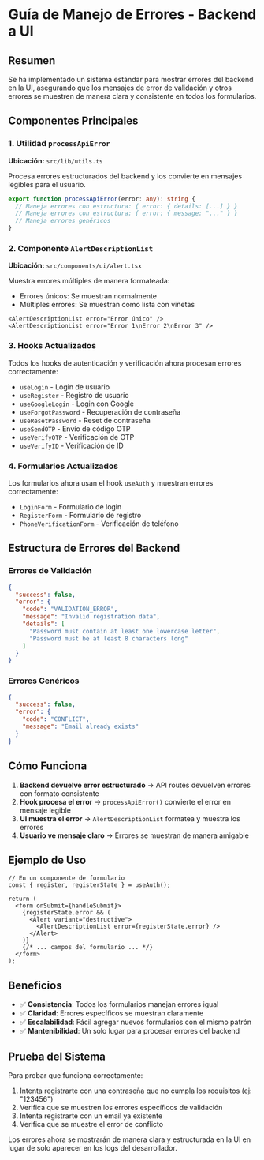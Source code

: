 # Guía de Manejo de Errores - Backend a UI

## Resumen
Se ha implementado un sistema estándar para mostrar errores del backend en la UI, asegurando que los mensajes de error de validación y otros errores se muestren de manera clara y consistente en todos los formularios.

## Componentes Principales

### 1. Utilidad `processApiError`
**Ubicación:** `src/lib/utils.ts`

Procesa errores estructurados del backend y los convierte en mensajes legibles para el usuario.

```typescript
export function processApiError(error: any): string {
  // Maneja errores con estructura: { error: { details: [...] } }
  // Maneja errores con estructura: { error: { message: "..." } }
  // Maneja errores genéricos
}
```

### 2. Componente `AlertDescriptionList`
**Ubicación:** `src/components/ui/alert.tsx`

Muestra errores múltiples de manera formateada:
- Errores únicos: Se muestran normalmente
- Múltiples errores: Se muestran como lista con viñetas

```tsx
<AlertDescriptionList error="Error único" />
<AlertDescriptionList error="Error 1\nError 2\nError 3" />
```

### 3. Hooks Actualizados
Todos los hooks de autenticación y verificación ahora procesan errores correctamente:

- `useLogin` - Login de usuario
- `useRegister` - Registro de usuario
- `useGoogleLogin` - Login con Google
- `useForgotPassword` - Recuperación de contraseña
- `useResetPassword` - Reset de contraseña
- `useSendOTP` - Envío de código OTP
- `useVerifyOTP` - Verificación de OTP
- `useVerifyID` - Verificación de ID

### 4. Formularios Actualizados
Los formularios ahora usan el hook `useAuth` y muestran errores correctamente:

- `LoginForm` - Formulario de login
- `RegisterForm` - Formulario de registro
- `PhoneVerificationForm` - Verificación de teléfono

## Estructura de Errores del Backend

### Errores de Validación
```json
{
  "success": false,
  "error": {
    "code": "VALIDATION_ERROR",
    "message": "Invalid registration data",
    "details": [
      "Password must contain at least one lowercase letter",
      "Password must be at least 8 characters long"
    ]
  }
}
```

### Errores Genéricos
```json
{
  "success": false,
  "error": {
    "code": "CONFLICT",
    "message": "Email already exists"
  }
}
```

## Cómo Funciona

1. **Backend devuelve error estructurado** → API routes devuelven errores con formato consistente
2. **Hook procesa el error** → `processApiError()` convierte el error en mensaje legible
3. **UI muestra el error** → `AlertDescriptionList` formatea y muestra los errores
4. **Usuario ve mensaje claro** → Errores se muestran de manera amigable

## Ejemplo de Uso

```tsx
// En un componente de formulario
const { register, registerState } = useAuth();

return (
  <form onSubmit={handleSubmit}>
    {registerState.error && (
      <Alert variant="destructive">
        <AlertDescriptionList error={registerState.error} />
      </Alert>
    )}
    {/* ... campos del formulario ... */}
  </form>
);
```

## Beneficios

- ✅ **Consistencia**: Todos los formularios manejan errores igual
- ✅ **Claridad**: Errores específicos se muestran claramente
- ✅ **Escalabilidad**: Fácil agregar nuevos formularios con el mismo patrón
- ✅ **Mantenibilidad**: Un solo lugar para procesar errores del backend

## Prueba del Sistema

Para probar que funciona correctamente:

1. Intenta registrarte con una contraseña que no cumpla los requisitos (ej: "123456")
2. Verifica que se muestren los errores específicos de validación
3. Intenta registrarte con un email ya existente
4. Verifica que se muestre el error de conflicto

Los errores ahora se mostrarán de manera clara y estructurada en la UI en lugar de solo aparecer en los logs del desarrollador.
